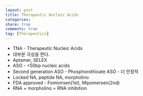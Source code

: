 ```yaml
---
layout: post
title: Therapeutic Nucleic Acids
categories: 
share: true
comments: true
tag: [Therapeutics]
---
```


- TNA - Therapeutic Nucleic Acids
- 대부분 극성을 띈다.
- Aptamer, SELEX 
- ASO - <50bp nucleic acids
- Second generation ASO - Phosphorothioate ASO - 더 안정적
- Locked NA, peptide NA, morpholino
- FDA approved - Fomivirsen(1st), Mipomersen(2nd)
- RNA + morpholino = RNA inhibition
